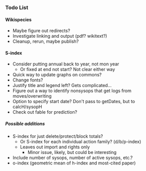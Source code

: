 ### Todo List
#### Wikispecies
* Maybe figure out redirects?
* Investigate linking and output (pdf?  wikitext?)
* Cleanup, rerun, maybe publish?

#### S-index
* Consider putting annual back to year, not mon year
    * Or fixed at end not start?  Not clear either way
* Quick way to update graphs on commons?
* Change fonts?
* Justify title and legend left?  Gets complicated...
* Figure out a way to identify nonsysops that get logs from moves/overwriting
* Option to specify start date?  Don't pass to getDates, but to calcH/sysopH
* Check out fable for prediction?

##### Possible additions
* S-index for just delete/protect/block totals?
    * Or S-index for each individual action family? (d/b/p-index)
    * Leaves out import and rights only
        * Minor issue, likely, but could be interesting
* Include number of sysops, number of active sysops, etc.?
* o-index (geometric mean of h-index and most-cited paper)

